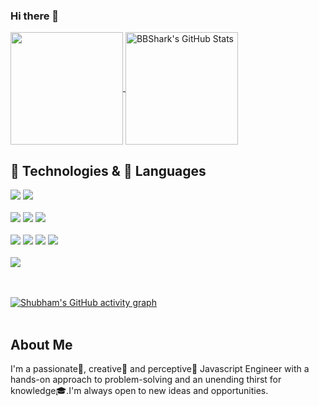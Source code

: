### Hi there 👋

<p>
  <a href="https://github.com/imran-baitham" >
    <img align="center" src="https://github-readme-stats.vercel.app/api/top-langs/?layout=compact&username=shaxzad&hide=java,html&title_color=ffffff&text_color=c9cacc&icon_color=2bbc8a&bg_color=1d1f21" height="180px"/>
  </a>
  <a href="https://github.com/imran-baitham" >
    <img align="center" src="https://github-readme-stats.vercel.app/api?username=imran-baitham&show_icons=true&line_height=27&count_private=true&title_color=ffffff&text_color=c9cacc&icon_color=2bbc8a&bg_color=1d1f21" alt="BBShark's GitHub Stats" height="180px"/>
  </a>
 </p>

## 🔧 Technologies & 📖 Languages

<div align="left">
  <img src="https://img.shields.io/badge/HTML5-E34F26?style=for-the-badge&logo=html5&logoColor=white">
  <img src="https://img.shields.io/badge/CSS3-1572B6?style=for-the-badge&logo=css3&logoColor=white">
  <br/>
  <br/>
  <img src="https://img.shields.io/badge/JavaScript-F7DF1E?style=for-the-badge&logo=javascript&logoColor=black">
  <img src="https://img.shields.io/badge/TypeScript-007ACC?style=for-the-badge&logo=typescript&logoColor=white">
  <img src="https://img.shields.io/badge/React-20232A?style=for-the-badge&logo=react&logoColor=61DAFB">
  <br/>
  <br/>
  <img src="https://img.shields.io/badge/Node.js-339933?style=for-the-badge&logo=nodedotjs&logoColor=white">
  <img src="https://img.shields.io/badge/Express.js-000000?style=for-the-badge&logo=express&logoColor=white">
  <img src="https://img.shields.io/badge/MongoDB-4EA94B?style=for-the-badge&logo=mongodb&logoColor=white">
  <img src="https://img.shields.io/badge/Docker-2CA5E0?style=for-the-badge&logo=docker&logoColor=white">
  <br/>
  <br/>
  <img src="https://img.shields.io/badge/Git-F05032?style=for-the-badge&logo=git&logoColor=white">
<div/>
  
  <br></br>
[![Shubham's GitHub activity graph](https://activity-graph.herokuapp.com/graph?username=imran-baitham&theme=redical&hide_border=true)](https://git.io/KukretiShubham)
<br></br>

## About Me

I'm a passionate🥇, creative🎨 and perceptive🔭 Javascript Engineer with a hands-on approach to problem-solving and an unending thirst for knowledge🎓.I'm always open to new ideas and opportunities.
